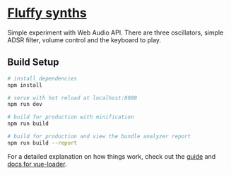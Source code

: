 # [Fluffy synths](https://shikasd.github.io/fluffy-synths/)

Simple experiment with Web Audio API. There are three oscillators, simple ADSR filter, volume control and the keyboard to play.

## Build Setup

``` bash
# install dependencies
npm install

# serve with hot reload at localhost:8080
npm run dev

# build for production with minification
npm run build

# build for production and view the bundle analyzer report
npm run build --report
```

For a detailed explanation on how things work, check out the [guide](http://vuejs-templates.github.io/webpack/) and [docs for vue-loader](http://vuejs.github.io/vue-loader).
